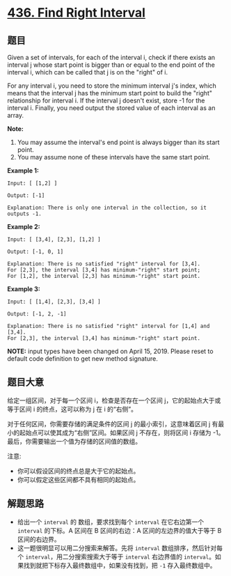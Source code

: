 # [436. Find Right Interval](https://leetcode.com/problems/find-right-interval/)


## 题目

Given a set of intervals, for each of the interval i, check if there exists an interval j whose start point is bigger than or equal to the end point of the interval i, which can be called that j is on the "right" of i.

For any interval i, you need to store the minimum interval j's index, which means that the interval j has the minimum start point to build the "right" relationship for interval i. If the interval j doesn't exist, store -1 for the interval i. Finally, you need output the stored value of each interval as an array.

**Note:**

1. You may assume the interval's end point is always bigger than its start point.
2. You may assume none of these intervals have the same start point.

**Example 1:**

    Input: [ [1,2] ]
    
    Output: [-1]
    
    Explanation: There is only one interval in the collection, so it outputs -1.

**Example 2:**

    Input: [ [3,4], [2,3], [1,2] ]
    
    Output: [-1, 0, 1]
    
    Explanation: There is no satisfied "right" interval for [3,4].
    For [2,3], the interval [3,4] has minimum-"right" start point;
    For [1,2], the interval [2,3] has minimum-"right" start point.

**Example 3:**

    Input: [ [1,4], [2,3], [3,4] ]
    
    Output: [-1, 2, -1]
    
    Explanation: There is no satisfied "right" interval for [1,4] and [3,4].
    For [2,3], the interval [3,4] has minimum-"right" start point.

**NOTE:** input types have been changed on April 15, 2019. Please reset to default code definition to get new method signature.


## 题目大意

给定一组区间，对于每一个区间 i，检查是否存在一个区间 j，它的起始点大于或等于区间 i 的终点，这可以称为 j 在 i 的“右侧”。

对于任何区间，你需要存储的满足条件的区间 j 的最小索引，这意味着区间 j 有最小的起始点可以使其成为“右侧”区间。如果区间 j 不存在，则将区间 i 存储为 -1。最后，你需要输出一个值为存储的区间值的数组。

注意:

- 你可以假设区间的终点总是大于它的起始点。
- 你可以假定这些区间都不具有相同的起始点。


## 解题思路


- 给出一个 `interval` 的 数组，要求找到每个 `interval` 在它右边第一个 `interval` 的下标。A 区间在 B 区间的右边：A 区间的左边界的值大于等于 B 区间的右边界。
- 这一题很明显可以用二分搜索来解答。先将 `interval` 数组排序，然后针对每个 `interval`，用二分搜索搜索大于等于 `interval` 右边界值的 `interval`。如果找到就把下标存入最终数组中，如果没有找到，把 `-1` 存入最终数组中。
